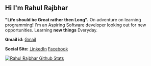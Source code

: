 ## Hi I'm Rahul Rajbhar 
**"Life should be Great rather then Long".**
On adventure on learning programming! 
I'm an Aspiring Software developer looking out for new opportunities.
Learning **new things** Everyday. 

**Gmail id:**
[Gmail](https://www.github.com/rahulrajbhar19999@gmail.com)

**Social Site:**
[LinkedIn](https://www.linkedin.com/in/rahul-rajbhar-861552208/) [Facebook]()

  
<a href="#stats">
<img align="center" alt="Rahul Rajbhar Github Stats" src="https://gh-readme-stats.krish-the-dev.vercel.app/api?username=rahu1999&show_icons=true&count_private=true" /></a>
